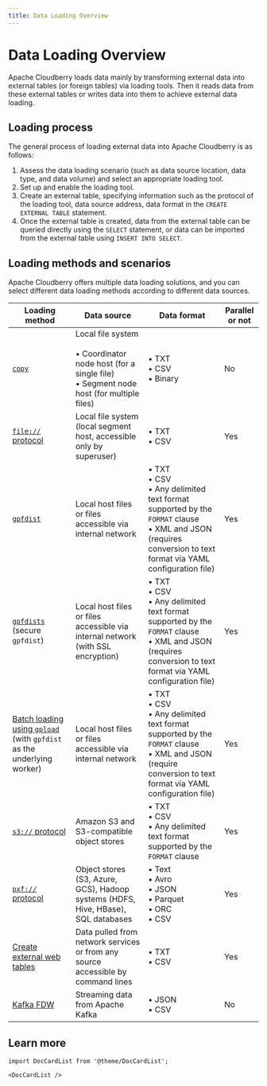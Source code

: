 ```yaml
---
title: Data Loading Overview
---
```


# Data Loading Overview

Apache Cloudberry loads data mainly by transforming external data into external tables (or foreign tables) via loading tools. Then it reads data from these external tables or writes data into them to achieve external data loading.

## Loading process

The general process of loading external data into Apache Cloudberry is as follows:

1. Assess the data loading scenario (such as data source location, data type, and data volume) and select an appropriate loading tool.
2. Set up and enable the loading tool.
3. Create an external table, specifying information such as the protocol of the loading tool, data source address, data format in the `CREATE EXTERNAL TABLE` statement.
4. Once the external table is created, data from the external table can be queried directly using the `SELECT` statement, or data can be imported from the external table using `INSERT INTO SELECT`.

## Loading methods and scenarios

Apache Cloudberry offers multiple data loading solutions, and you can select different data loading methods according to different data sources.

| Loading method              | Data source                                                 | Data format                                                  | Parallel or not |
| -------------------------- | ----------------------------------------------------------- | ------------------------------------------------------------ | -------- |
| [`copy`](/docs/data-loading/load-data-using-copy.md)                     | Local file system<br /><br />• Coordinator node host (for a single file)<br />• Segment node host (for multiple files) | • TXT<br />• CSV<br />• Binary                                             | No       |
| [`file://` protocol](/docs/data-loading/load-data-using-file-protocol.md)         | Local file system (local segment host, accessible only by superuser) | • TXT<br />• CSV                                             | Yes      |
| [`gpfdist`](/docs/data-loading/load-data-using-gpfdist.md)    | Local host files or files accessible via internal network   | • TXT<br />• CSV<br />• Any delimited text format supported by the `FORMAT` clause<br />• XML and JSON (requires conversion to text format via YAML configuration file) | Yes      |
| [`gpfdists`](/docs/data-loading/load-data-using-gpfdists.md) (secure `gpfdist`) | Local host files or files accessible via internal network (with SSL encryption)   | • TXT<br />• CSV<br />• Any delimited text format supported by the `FORMAT` clause<br />• XML and JSON (requires conversion to text format via YAML configuration file) | Yes      |
| [Batch loading using `gpload`](/docs/data-loading/load-data-using-gpload.md) (with `gpfdist` as the underlying worker) | Local host files or files accessible via internal network   | • TXT<br />• CSV<br />• Any delimited text format supported by the `FORMAT` clause<br />• XML and JSON (require conversion to text format via YAML configuration file) | Yes      |
| [`s3://` protocol](/docs/data-loading/load-data-from-s3.md)         | Amazon S3 and S3-compatible object stores | • TXT<br />• CSV<br />• Any delimited text format supported by the `FORMAT` clause                                             | Yes      |
| [`pxf://` protocol](/docs/data-loading/load-data-using-pxf.md)         | Object stores (S3, Azure, GCS), Hadoop systems (HDFS, Hive, HBase), SQL databases | • Text<br />• Avro<br />• JSON<br />• Parquet<br />• ORC<br />• CSV                                             | Yes      |
| [Create external web tables](/docs/data-loading/load-data-from-web-services.md)         | Data pulled from network services or from any source accessible by command lines | • TXT<br />• CSV                                             | Yes      |
| [Kafka FDW](/docs/data-loading/load-data-from-kafka-using-fdw.md)         | Streaming data from Apache Kafka | • JSON<br />• CSV                                             | No      |

## Learn more

```mdx-code-block
import DocCardList from '@theme/DocCardList';

<DocCardList />
```